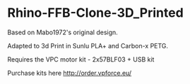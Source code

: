 # Rhino-FFB-Clone-3D_Printed
Based on Mabo1972's original design.

Adapted to 3d Print in Sunlu PLA+ and Carbon-x PETG.

Requires the VPC motor kit - 2x57BLF03 + USB kit

Purchase kits here http://order.vpforce.eu/
